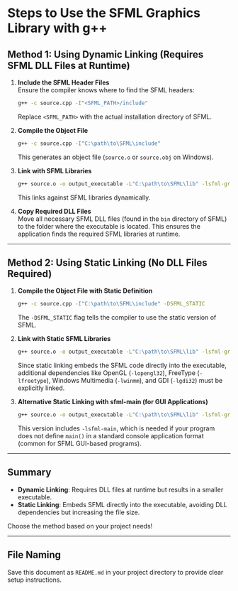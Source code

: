 # Steps to Use the SFML Graphics Library with g++

## Method 1: Using Dynamic Linking (Requires SFML DLL Files at Runtime)

1. **Include the SFML Header Files**  
   Ensure the compiler knows where to find the SFML headers:
   ```bash
   g++ -c source.cpp -I"<SFML_PATH>/include"
   ```
   Replace `<SFML_PATH>` with the actual installation directory of SFML.

2. **Compile the Object File**  
   ```bash
   g++ -c source.cpp -I"C:\path\to\SFML\include"
   ```
   This generates an object file (`source.o` or `source.obj` on Windows).

3. **Link with SFML Libraries**  
   ```bash
   g++ source.o -o output_executable -L"C:\path\to\SFML\lib" -lsfml-graphics -lsfml-window -lsfml-system
   ```
   This links against SFML libraries dynamically.

4. **Copy Required DLL Files**  
   Move all necessary SFML DLL files (found in the `bin` directory of SFML) to the folder where the executable is located. This ensures the application finds the required SFML libraries at runtime.

---

## Method 2: Using Static Linking (No DLL Files Required)

1. **Compile the Object File with Static Definition**  
   ```bash
   g++ -c source.cpp -I"C:\path\to\SFML\include" -DSFML_STATIC
   ```
   The `-DSFML_STATIC` flag tells the compiler to use the static version of SFML.

2. **Link with Static SFML Libraries**  
   ```bash
   g++ source.o -o output_executable -L"C:\path\to\SFML\lib" -lsfml-graphics-s -lsfml-window-s -lsfml-system-s -lopengl32 -lfreetype -lwinmm -lgdi32 -mwindows
   ```
   Since static linking embeds the SFML code directly into the executable, additional dependencies like OpenGL (`-lopengl32`), FreeType (`-lfreetype`), Windows Multimedia (`-lwinmm`), and GDI (`-lgdi32`) must be explicitly linked.

3. **Alternative Static Linking with sfml-main (for GUI Applications)**  
   ```bash
   g++ source.o -o output_executable -L"C:\path\to\SFML\lib" -lsfml-graphics-s -lsfml-window-s -lsfml-system-s -lopengl32 -lfreetype -lwinmm -lgdi32 -mwindows -lsfml-main
   ```
   This version includes `-lsfml-main`, which is needed if your program does not define `main()` in a standard console application format (common for SFML GUI-based programs).

---

## Summary
- **Dynamic Linking**: Requires DLL files at runtime but results in a smaller executable.
- **Static Linking**: Embeds SFML directly into the executable, avoiding DLL dependencies but increasing the file size.

Choose the method based on your project needs!

---

## File Naming
Save this document as `README.md` in your project directory to provide clear setup instructions.

